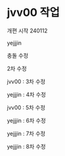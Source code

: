 # jvv00 작업

개편 시작 240112

yejjjin

충돌 수정

2차 수정

jvv00 : 3차 수정

yejjjin : 4차 수정

jvv00 : 5차 수정

yejjjin : 6차 수정

yejjjin : 7차 수정

yejjjin : 8차 수정
